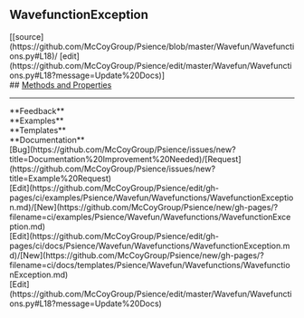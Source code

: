 ## <a id="Psience.Wavefun.Wavefunctions.WavefunctionException">WavefunctionException</a> 

<div class="docs-source-link" markdown="1">
[[source](https://github.com/McCoyGroup/Psience/blob/master/Wavefun/Wavefunctions.py#L18)/
[edit](https://github.com/McCoyGroup/Psience/edit/master/Wavefun/Wavefunctions.py#L18?message=Update%20Docs)]
</div>









<div class="collapsible-section">
 <div class="collapsible-section collapsible-section-header" markdown="1">
## <a class="collapse-link" data-toggle="collapse" href="#methods" markdown="1"> Methods and Properties</a> <a class="float-right" data-toggle="collapse" href="#methods"><i class="fa fa-chevron-down"></i></a>
 </div>
 <div class="collapsible-section collapsible-section-body collapse show" id="methods" markdown="1">
 

 </div>
</div>












---


<div markdown="1" class="text-secondary">
<div class="container">
  <div class="row">
   <div class="col" markdown="1">
**Feedback**   
</div>
   <div class="col" markdown="1">
**Examples**   
</div>
   <div class="col" markdown="1">
**Templates**   
</div>
   <div class="col" markdown="1">
**Documentation**   
</div>
   <div class="col" markdown="1">
   
</div>
   <div class="col" markdown="1">
   
</div>
   <div class="col" markdown="1">
   
</div>
</div>
  <div class="row">
   <div class="col" markdown="1">
[Bug](https://github.com/McCoyGroup/Psience/issues/new?title=Documentation%20Improvement%20Needed)/[Request](https://github.com/McCoyGroup/Psience/issues/new?title=Example%20Request)   
</div>
   <div class="col" markdown="1">
[Edit](https://github.com/McCoyGroup/Psience/edit/gh-pages/ci/examples/Psience/Wavefun/Wavefunctions/WavefunctionException.md)/[New](https://github.com/McCoyGroup/Psience/new/gh-pages/?filename=ci/examples/Psience/Wavefun/Wavefunctions/WavefunctionException.md)   
</div>
   <div class="col" markdown="1">
[Edit](https://github.com/McCoyGroup/Psience/edit/gh-pages/ci/docs/Psience/Wavefun/Wavefunctions/WavefunctionException.md)/[New](https://github.com/McCoyGroup/Psience/new/gh-pages/?filename=ci/docs/templates/Psience/Wavefun/Wavefunctions/WavefunctionException.md)   
</div>
   <div class="col" markdown="1">
[Edit](https://github.com/McCoyGroup/Psience/edit/master/Wavefun/Wavefunctions.py#L18?message=Update%20Docs)   
</div>
   <div class="col" markdown="1">
   
</div>
   <div class="col" markdown="1">
   
</div>
   <div class="col" markdown="1">
   
</div>
</div>
</div>
</div>